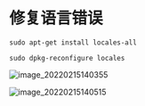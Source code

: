 # 修复语言错误

```shell
sudo apt-get install locales-all
```

```shell
sudo dpkg-reconfigure locales
```

![image_20220215140355](image_20220215140355.png)

![image_20220215140515](image_20220215140515.png)